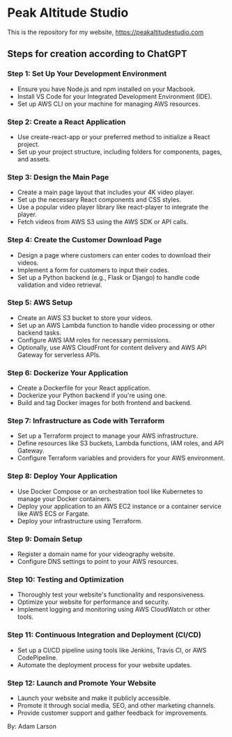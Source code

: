 # Peak Altitude Studio
This is the repository for my website, https://peakaltitudestudio.com

## Steps for creation according to ChatGPT
### Step 1: Set Up Your Development Environment
- Ensure you have Node.js and npm installed on your Macbook.
- Install VS Code for your Integrated Development Environment (IDE).
- Set up AWS CLI on your machine for managing AWS resources.

### Step 2: Create a React Application
- Use create-react-app or your preferred method to initialize a React project.
- Set up your project structure, including folders for components, pages, and assets.

### Step 3: Design the Main Page
- Create a main page layout that includes your 4K video player.
- Set up the necessary React components and CSS styles.
- Use a popular video player library like react-player to integrate the player.
- Fetch videos from AWS S3 using the AWS SDK or API calls.

### Step 4: Create the Customer Download Page
- Design a page where customers can enter codes to download their videos.
- Implement a form for customers to input their codes.
- Set up a Python backend (e.g., Flask or Django) to handle code validation and video retrieval.

### Step 5: AWS Setup
- Create an AWS S3 bucket to store your videos.
- Set up an AWS Lambda function to handle video processing or other backend tasks.
- Configure AWS IAM roles for necessary permissions.
- Optionally, use AWS CloudFront for content delivery and AWS API Gateway for serverless APIs.

### Step 6: Dockerize Your Application
- Create a Dockerfile for your React application.
- Dockerize your Python backend if you're using one.
- Build and tag Docker images for both frontend and backend.

### Step 7: Infrastructure as Code with Terraform
- Set up a Terraform project to manage your AWS infrastructure.
- Define resources like S3 buckets, Lambda functions, IAM roles, and API Gateway.
- Configure Terraform variables and providers for your AWS environment.

### Step 8: Deploy Your Application
- Use Docker Compose or an orchestration tool like Kubernetes to manage your Docker containers.
- Deploy your application to an AWS EC2 instance or a container service like AWS ECS or Fargate.
- Deploy your infrastructure using Terraform.

### Step 9: Domain Setup
- Register a domain name for your videography website.
- Configure DNS settings to point to your AWS resources.

### Step 10: Testing and Optimization
- Thoroughly test your website's functionality and responsiveness.
- Optimize your website for performance and security.
- Implement logging and monitoring using AWS CloudWatch or other tools.

### Step 11: Continuous Integration and Deployment (CI/CD)
- Set up a CI/CD pipeline using tools like Jenkins, Travis CI, or AWS CodePipeline.
- Automate the deployment process for your website updates.

### Step 12: Launch and Promote Your Website
- Launch your website and make it publicly accessible.
- Promote it through social media, SEO, and other marketing channels.
- Provide customer support and gather feedback for improvements.

By: Adam Larson